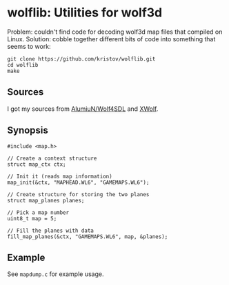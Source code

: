 # wolflib: Utilities for wolf3d

Problem: couldn't find code for decoding wolf3d map files that compiled on Linux. Solution: cobble together different bits of code into something that seems to work:

    git clone https://github.com/kristov/wolflib.git
    cd wolflib
    make

## Sources

I got my sources from [AlumiuN/Wolf4SDL](https://github.com/AlumiuN/Wolf4SDL.git) and [XWolf](https://devinsmith.net/backups/xwolf/mapdump.html).

## Synopsis

    #include <map.h>

    // Create a context structure
    struct map_ctx ctx;

    // Init it (reads map information)
    map_init(&ctx, "MAPHEAD.WL6", "GAMEMAPS.WL6");

    // Create structure for storing the two planes
    struct map_planes planes;

    // Pick a map number
    uint8_t map = 5;

    // Fill the planes with data
    fill_map_planes(&ctx, "GAMEMAPS.WL6", map, &planes);

## Example

See `mapdump.c` for example usage.
